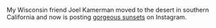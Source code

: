 My Wisconsin friend Joel Kamerman moved to the desert in southern California and now is posting <a href="http://scripting.com/images/2020/09/10/joelDesertSunset.png">gorgeous sunsets</a> on Instagram. 
